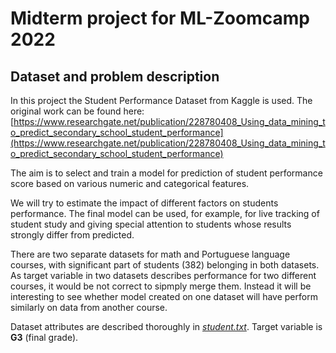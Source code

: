 # Midterm project for ML-Zoomcamp 2022

## Dataset and problem description

In this project the Student Performance Dataset from Kaggle is used.
The original work can be found here:
[https://www.researchgate.net/publication/228780408_Using_data_mining_to_predict_secondary_school_student_performance](https://www.researchgate.net/publication/228780408_Using_data_mining_to_predict_secondary_school_student_performance)

The aim is to select and train a model for prediction of student 
performance score based on various numeric and categorical features.

We will try to estimate the impact of different factors on students performance.
The final model can be used, for example, for live tracking of student study and 
giving special attention to students whose results strongly differ from predicted.

There are two separate datasets for math and Portuguese language courses,
with significant part of students (382) belonging in both datasets. As target
variable in two datasets describes performance for two different courses, 
it would be not correct to sipmply merge them. Instead it will be interesting to see
whether model created on one dataset will have perform similarly on data from
another course.

Dataset attributes are described thoroughly in [*student.txt*](student.txt).
Target variable is __G3__ (final grade).

